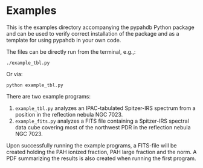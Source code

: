 # Examples

This is the examples directory accompanying the pypahdb Python package
and can be used to verify correct installation of the package and as a
template for using pypahdb in your own code.

The files can be directly run from the terminal, e.g.,:

```./example_tbl.py```

Or via:

```python example_tbl.py```

There are two example programs:

1. `example_tbl.py` analyzes an IPAC-tabulated Spitzer-IRS spectrum
from a position in the reflection nebula NGC 7023.
2. `example_fits.py` analyzes a FITS file containing a Spitzer-IRS
spectral data cube covering most of the northwest PDR in the
reflection nebula NGC 7023.

Upon successfully running the example programs, a FITS-file will be
created holding the PAH ionized fraction, PAH large fraction and the
norm. A PDF summarizing the results is also created when running the
first program.
